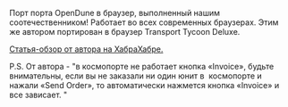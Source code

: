 Порт порта OpenDune в браузер, выполненный нашим соотечественником! Работает во всех современных браузерах. Этим же автором портирован в браузер Transport Tycoon Deluxe.

[Статья-обзор от автора на ХабраХабре.](http://habrahabr.ru/post/159501/)

P.S. От автора - "в космопорте не работает кнопка «Invoice», будьте внимательны, если вы не заказали ни один юнит в  космопорте и нажали «Send Order», то автоматически нажмется кнопка «Invoice» и все зависает. "